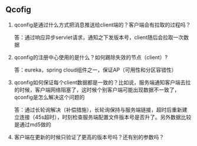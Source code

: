 ## Qcofig

1. qconfig是通过什么方式把消息推送给client端的？客户端会有拉取的过程吗？

   答：通过响应异步servlet请求，通知之下发版本号，client随后会拉取一次数据

2. qconfig的注册中心使用的是什么？如何踢除失效的节点（client）?

   答：eureka，spring cloud组件之一，保证AP（可用性和分区容错性）

3. qconfig如何保证每个client数据都是一致的？比如说，服务端通知客户端去拉的时候，客户端网络阻塞了，这时候个别客户端可能出现数据不一致了，qconfig是怎么解决这个问题的

   答：通过长轮询解决（补偿措施），长轮询保持与服务端链接，超时后重新建立连接（45s超时），时刻检查服务端配置文件版本号是否升了。另外数据比较是通过md5做的

4. 客户端在更新的时候只验证了更高的版本号吗？还有别的参数吗？